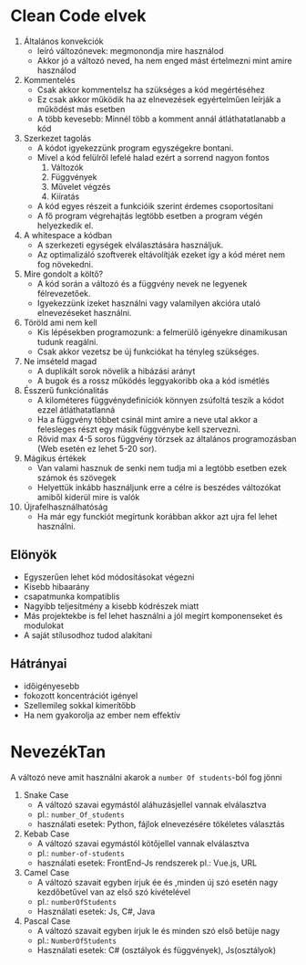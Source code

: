 # Clean Code elvek
1. Általános konvekciók 
    * leíró változónevek: megmonondja mire használod
    * Akkor jó a változó neved, ha nem enged mást értelmezni mint amire használod
2. Kommentelés
    * Csak akkor kommentelsz ha szükséges a kód megértéséhez
    * Ez csak akkor működik ha az elnevezések egyértelműen leírják a működést más esetben
    * A több kevesebb: Minnél több a komment annál átláthatatlanabb a kód
3. Szerkezet tagolás
    * A kódot igyekezzünk program egyszégekre bontani.
    * Mivel a kód felülről lefelé halad ezért a sorrend nagyon fontos
        1. Változók
        2. Függvények
        3. Művelet végzés
        4. Kiíratás
    * A kód egyes részeit a funkcióik szerint érdemes csoportosítani
    * A fő program végrehajtás legtöbb esetben a program végén helyezkedik el.
4. A whitespace a kódban
    * A szerkezeti egységek elválasztására használjuk.
    * Az optimalizáló szoftverek eltávolítják ezeket így a kód méret nem fog növekedni.
5. Mire gondolt a költő?
    * A kód során a változó és a függvény nevek ne legyenek félrevezetőek.
    * Igyekezzünk izeket használni vagy valamilyen akcióra utaló elnevezéseket használni.
6. Töröld ami nem kell
    * Kis lépésekben programozunk: a felmerülő igényekre dinamikusan tudunk reagálni.
    * Csak akkor vezetsz be új funkciókat ha tényleg szükséges.
7. Ne imsételd magad
    * A duplikált sorok növelik a hibázási arányt
    * A bugok és a rossz működés leggyakoribb oka a kód ismétlés
8. Ésszerű funkciónalitás
    * A kilométeres függvénydefiníciók könnyen zsúfoltá teszik a kódot ezzel átláthatatlanná
    * Ha a függvény többet csinál mint amire a neve utal akkor a felesleges részt egy másik függvénybe kell szervezni.
    * Rövid max 4-5 soros függvény törzsek az általános programozásban (Web esetén ez lehet 5-20 sor).
9. Mágikus értékek
    * Van valami hasznuk de senki nem tudja mi a legtöbb esetben ezek számok és szövegek
    * Helyettük inkább használjunk erre a célre is beszédes változókat amiből kiderül mire is valók
10. Újrafelhasználhatóság
    * Ha már egy funckiót megírtunk korábban akkor azt ujra fel lehet használni.
## Elönyök
* Egyszerűen lehet kód módosításokat végezni
* Kisebb hibaarány 
* csapatmunka kompatiblis
* Nagyibb teljesítmény a kisebb kódrészek miatt
* Más projektekbe is fel lehet használni a jól megírt komponenseket és modulokat
* A saját stílusodhoz tudod alakítani
## Hátrányai
* időigényesebb
* fokozott koncentrációt igényel
* Szellemileg sokkal kimerítőbb
* Ha nem gyakorolja az ember nem effektív

# NevezékTan
A változó neve amit használni akarok a `number Of students`-ból fog jönni
1. Snake Case
    * A változó szavai egymástól aláhuzásjellel vannak elválasztva
    * pl.: `number_Of_students`
    * használati esetek: Python, fájlok elnevezésére tökéletes választás
2. Kebab Case
    * A változó szavai egymástól kötőjellel vannak elválasztva
    * pl.: `number-of-students`
    * használati esetek: FrontEnd-Js rendszerek pl.: Vue.js, URL
3. Camel Case
    * A változó szavait egyben írjuk ée és ,minden új szó esetén nagy kezdőbetűvel van az első szó kivételével
    * pl.: `numberOfStudents`
    * Használati esetek: Js, C#, Java
4. Pascal Case
    * A változó szavait egyben írjuk le és minden szó első betüje nagy 
    * pl.: `NumberOfStudents`
    * Használati esetek: C# (osztályok és függvények), Js(osztályok)